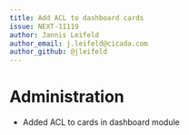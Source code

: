 ```yaml
---
title: Add ACL to dashboard cards
issue: NEXT-11119
author: Jannis Leifeld
author_email: j.leifeld@cicada.com 
author_github: @jleifeld
---
```

# Administration
* Added ACL to cards in dashboard module
